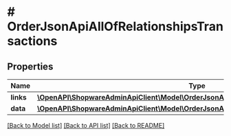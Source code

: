 # # OrderJsonApiAllOfRelationshipsTransactions

## Properties

Name | Type | Description | Notes
------------ | ------------- | ------------- | -------------
**links** | [**\OpenAPI\ShopwareAdminApiClient\Model\OrderJsonApiAllOfRelationshipsTransactionsLinks**](OrderJsonApiAllOfRelationshipsTransactionsLinks.md) |  | [optional]
**data** | [**\OpenAPI\ShopwareAdminApiClient\Model\OrderJsonApiAllOfRelationshipsTransactionsData[]**](OrderJsonApiAllOfRelationshipsTransactionsData.md) |  | [optional]

[[Back to Model list]](../../README.md#models) [[Back to API list]](../../README.md#endpoints) [[Back to README]](../../README.md)
